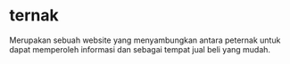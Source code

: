 # ternak
Merupakan sebuah website yang menyambungkan antara peternak untuk dapat memperoleh informasi dan sebagai tempat jual beli yang mudah.
